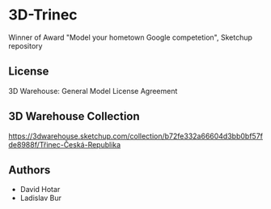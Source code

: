 # 3D-Trinec
Winner of Award "Model your hometown Google competetion", Sketchup repository

## License 
3D Warehouse: General Model License Agreement

## 3D Warehouse Collection
https://3dwarehouse.sketchup.com/collection/b72fe332a66604d3bb0bf57fde8988f/Třinec-Česká-Republika

## Authors
- David Hotar
- Ladislav Bur
